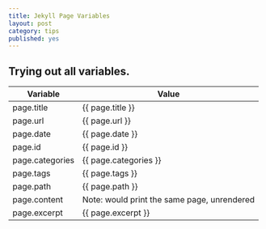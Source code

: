 ```yaml
---
title: Jekyll Page Variables
layout: post
category: tips
published: yes
---
```

## Trying out all variables.

Variable | Value
-------- | -----
page.title | {{ page.title }}
page.url | {{ page.url }}
page.date | {{ page.date }}
page.id | {{ page.id }}
page.categories | {{ page.categories }}
page.tags | {{ page.tags }}
page.path | {{ page.path }}
page.content | Note: would print the same page, unrendered
page.excerpt | {{ page.excerpt }}
